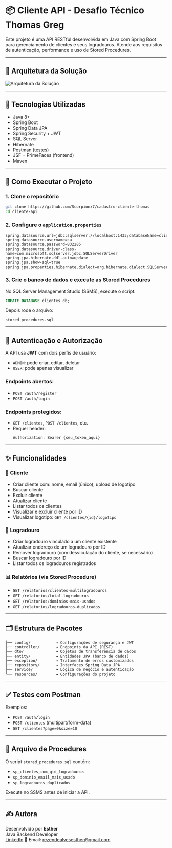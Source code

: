 
# 📦 Cliente API - Desafio Técnico Thomas Greg

Este projeto é uma API RESTful desenvolvida em Java com Spring Boot para gerenciamento de clientes e seus logradouros. Atende aos requisitos de autenticação, performance e uso de Stored Procedures.

---

## 📐 Arquitetura da Solução

![Arquitetura da Solução](C:\Users\Esther\Downloads\arquitetura-solucao.png)

---

## 🔧 Tecnologias Utilizadas

- Java 8+
- Spring Boot
- Spring Data JPA
- Spring Security + JWT
- SQL Server
- Hibernate
- Postman (testes)
- JSF + PrimeFaces (frontend)
- Maven

---

## 🚀 Como Executar o Projeto

### 1. Clone o repositório

```bash
git clone https://github.com/Scorpionx7/cadastro-cliente-thomas
cd cliente-api
```

### 2. Configure o `application.properties`

```properties
spring.datasource.url=jdbc:sqlserver://localhost:1433;databaseName=clientes_db;encrypt=true;trustServerCertificate=true
spring.datasource.username=sa
spring.datasource.password=832285
spring.datasource.driver-class-name=com.microsoft.sqlserver.jdbc.SQLServerDriver
spring.jpa.hibernate.ddl-auto=update
spring.jpa.show-sql=true
spring.jpa.properties.hibernate.dialect=org.hibernate.dialect.SQLServer2016Dialect
```

### 3. Crie o banco de dados e execute as Stored Procedures

No SQL Server Management Studio (SSMS), execute o script:

```sql
CREATE DATABASE clientes_db;
```

Depois rode o arquivo:

```
stored_procedures.sql
```

---

## 🔐 Autenticação e Autorização

A API usa **JWT** com dois perfis de usuário:

- `ADMIN`: pode criar, editar, deletar
- `USER`: pode apenas visualizar

### Endpoints abertos:
- `POST /auth/register`
- `POST /auth/login`

### Endpoints protegidos:
- `GET /clientes`, `POST /clientes`, etc.
- Requer header:
  ```
  Authorization: Bearer {seu_token_aqui}
  ```

---

## ✨ Funcionalidades

### 📁 Cliente
- Criar cliente com: nome, email (único), upload de logotipo
- Buscar cliente 
- Excluir cliente
- Atualizar cliente
- Listar todos os clientes
- Visualizar e excluir cliente por ID
- Visualizar logotipo: `GET /clientes/{id}/logotipo`

### 📍 Logradouro
- Criar logradouro vinculado a um cliente existente
- Atualizar endereço de um logradouro por ID
- Remover logradouro (com desviculação do cliente, se necessário)
- Buscar logradouro por ID
- Listar todos os logradouros registrados

### 📊 Relatórios (via Stored Procedure)
- `GET /relatorios/clientes-multilogradouros`
- `GET /relatorios/total-logradouros`
- `GET /relatorios/dominios-mais-usados`
- `GET /relatorios/logradouros-duplicados`

---

## 🗂️ Estrutura de Pacotes

```
├── config/           → Configurações de segurança e JWT
├── controller/       → Endpoints da API (REST)
├── dto/              → Objetos de transferência de dados
├── entity/           → Entidades JPA (banco de dados)
├── exception/        → Tratamento de erros customizados
├── repository/       → Interfaces Spring Data JPA
├── service/          → Lógica de negócio e autenticação
└── resources/        → Configurações do projeto

```

---

## ✅ Testes com Postman

Exemplos:

- `POST /auth/login`
- `POST /clientes` (multipart/form-data)
- `GET /clientes?page=0&size=10`

---

## 📁 Arquivo de Procedures

O script `stored_procedures.sql` contém:

- `sp_clientes_com_qtd_logradouros`
- `sp_dominio_email_mais_usado`
- `sp_logradouros_duplicados`

Execute no SSMS antes de iniciar a API.

---

## ✍️ Autora

Desenvolvido por **Esther**  
Java Backend Developer  
[LinkedIn](https://www.linkedin.com/in/estherrezende/)
📧 Email: rezendealvesesther@gmail.com

